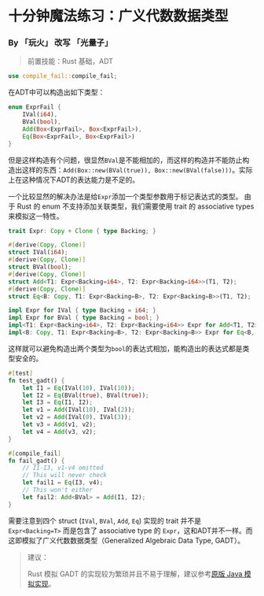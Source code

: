 # 十分钟魔法练习：广义代数数据类型

### By 「玩火」 改写 「光量子」

> 前置技能：Rust 基础，ADT

```rust
use compile_fail::compile_fail;
```

在ADT中可以构造出如下类型：

```rust
enum ExprFail {
    IVal(i64),
    BVal(bool),
    Add(Box<ExprFail>, Box<ExprFail>),
    Eq(Box<ExprFail>, Box<ExprFail>)
}
```

但是这样构造有个问题，很显然`BVal`是不能相加的，而这样的构造并不能防止构造出这样的东西：`Add(Box::new(BVal(true)), Box::new(BVal(false)))`。实际上在这种情况下ADT的表达能力是不足的。

一个比较显然的解决办法是给`Expr`添加一个类型参数用于标记表达式的类型。
由于 Rust 的 enum 不支持添加关联类型，我们需要使用 trait 的 associative types 来模拟这一特性。

```rust
trait Expr: Copy + Clone { type Backing; }

#[derive(Copy, Clone)]
struct IVal(i64);
#[derive(Copy, Clone)]
struct BVal(bool);
#[derive(Copy, Clone)]
struct Add<T1: Expr<Backing=i64>, T2: Expr<Backing=i64>>(T1, T2);
#[derive(Copy, Clone)]
struct Eq<B: Copy, T1: Expr<Backing=B>, T2: Expr<Backing=B>>(T1, T2);

impl Expr for IVal { type Backing = i64; }
impl Expr for BVal { type Backing = bool; }
impl<T1: Expr<Backing=i64>, T2: Expr<Backing=i64>> Expr for Add<T1, T2> { type Backing = i64; }
impl<B: Copy, T1: Expr<Backing=B>, T2: Expr<Backing=B>> Expr for Eq<B, T1, T2> { type Backing = bool; }
```

这样就可以避免构造出两个类型为`bool`的表达式相加，能构造出的表达式都是类型安全的。

```rust
#[test]
fn test_gadt() {
    let I1 = Eq(IVal(10), IVal(10));
    let I2 = Eq(BVal(true), BVal(true));
    let I3 = Eq(I1, I2);
    let v1 = Add(IVal(10), IVal(2));
    let v2 = Add(IVal(0), IVal(3));
    let v3 = Add(v1, v2);
    let v4 = Add(v3, v2);
}

#[compile_fail]
fn fail_gadt() {
    // I1-I3, v1-v4 omitted
    // This will never check
    let fail1 = Eq(I3, v4);
    // This won't either
    let fail2: Add<BVal> = Add(I1, I2);
}
```

需要注意到四个 struct (`IVal`, `BVal`, `Add`, `Eq`) 实现的 trait 并不是 `Expr<Backing=T>` 而是包含了 associative type 的 `Expr`，这和ADT并不一样。而这即模拟了广义代数数据类型（Generalized Algebraic Data Type, GADT）。

> 建议：
>
> Rust 模拟 GADT 的实现较为繁琐并且不易于理解，建议参考[原版 Java 模拟实现](https://github.com/goldimax/magic-in-ten-mins/blob/main/doc/GADT.md)。